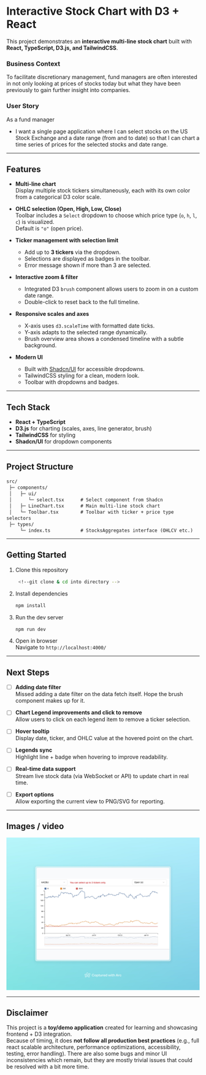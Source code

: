 # Interactive Stock Chart with D3 + React

This project demonstrates an **interactive multi-line stock chart** built with **React, TypeScript, D3.js, and TailwindCSS**.

### Business Context

To facilitate discretionary management, fund managers are often interested in not only looking at
prices of stocks today but what they have been previously to gain further insight into companies.

### User Story

As a fund manager

- I want a single page application where I can select stocks on the US Stock Exchange and a date range (from and to date) so that I can chart a time series of prices for the selected stocks and date range.

---

## Features

- **Multi-line chart**  
  Display multiple stock tickers simultaneously, each with its own color from a categorical D3 color scale.

- **OHLC selection (Open, High, Low, Close)**  
  Toolbar includes a `Select` dropdown to choose which price type (`o`, `h`, `l`, `c`) is visualized.  
  Default is `"o"` (open price).

- **Ticker management with selection limit**

  - Add up to **3 tickers** via the dropdown.
  - Selections are displayed as badges in the toolbar.
  - Error message shown if more than 3 are selected.

- **Interactive zoom & filter**

  - Integrated D3 `brush` component allows users to zoom in on a custom date range.
  - Double-click to reset back to the full timeline.

- **Responsive scales and axes**

  - X-axis uses `d3.scaleTime` with formatted date ticks.
  - Y-axis adapts to the selected range dynamically.
  - Brush overview area shows a condensed timeline with a subtle background.

- **Modern UI**
  - Built with [Shadcn/UI](https://ui.shadcn.com/) for accessible dropdowns.
  - TailwindCSS styling for a clean, modern look.
  - Toolbar with dropdowns and badges.

---

## Tech Stack

- **React + TypeScript**
- **D3.js** for charting (scales, axes, line generator, brush)
- **TailwindCSS** for styling
- **Shadcn/UI** for dropdown components

---

## Project Structure

```
src/
 ├─ components/
 │   ├─ ui/
 │      └─ select.tsx      # Select component from Shadcn
 │   ├─ LineChart.tsx      # Main multi-line stock chart
 │   └─ Toolbar.tsx        # Toolbar with ticker + price type selectors
 ├─ types/
     └─ index.ts           # StocksAggregates interface (OHLCV etc.)
```

---

## Getting Started

1. Clone this repository

   ```bash
    <!--git clone & cd into directory -->
   ```

2. Install dependencies

   ```bash
   npm install
   ```

3. Run the dev server

   ```bash
   npm run dev
   ```

4. Open in browser  
   Navigate to `http://localhost:4000/`

---

## Next Steps

- [ ] **Adding date filter**  
       Missed adding a date filter on the data fetch itself. Hope the brush component makes up for it.

- [ ] **Chart Legend improvements and click to remove**  
       Allow users to click on each legend item to remove a ticker selection.

- [ ] **Hover tooltip**  
       Display date, ticker, and OHLC value at the hovered point on the chart.

- [ ] **Legends sync**  
       Highlight line + badge when hovering to improve readability.

- [ ] **Real-time data support**  
       Stream live stock data (via WebSocket or API) to update chart in real time.

- [ ] **Export options**  
       Allow exporting the current view to PNG/SVG for reporting.

---

## Images / video

![](./assets/app-image.jpeg)

---

## Disclaimer

This project is a **toy/demo application** created for learning and showcasing frontend + D3 integration.  
Because of timing, it does **not follow all production best practices** (e.g., full react scalable architecture, performance optimizations, accessibility, testing, error handling).
There are also some bugs and minor UI inconsistencies which remain, but they are mostly trivial issues that could be resolved with a bit more time.
